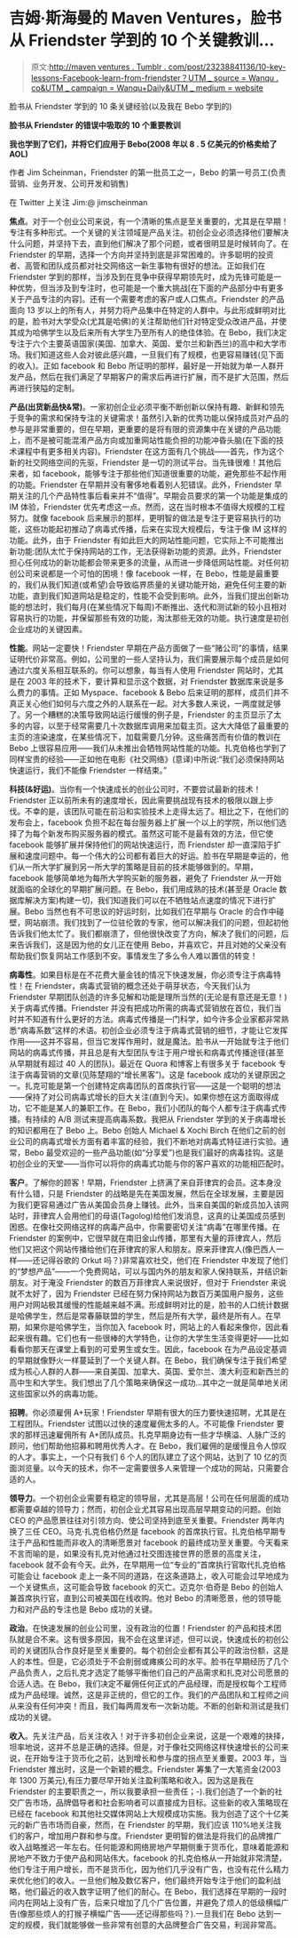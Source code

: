 # 吉姆·斯海曼的 Maven Ventures，脸书从 Friendster 学到的 10 个关键教训...

> 原文:[http://maven ventures . Tumblr . com/post/23238841136/10-key-lessons-Facebook-learn-from-friendster？UTM _ source = Wanqu . co&UTM _ campaign = Wanqu+Daily&UTM _ medium = website](http://mavenventures.tumblr.com/post/23238841136/10-key-lessons-facebook-learned-from-friendster?utm_source=wanqu.co&utm_campaign=Wanqu+Daily&utm_medium=website)

脸书从 Friendster 学到的 10 条关键经验(以及我在 Bebo 学到的)

**脸书从 Friendster 的错误中吸取的 10 个重要教训**

**我也学到了它们，并将它们应用于 Bebo(2008 年以 8 . 5 亿美元的价格卖给了 AOL)**

作者 Jim Scheinman，Friendster 的第一批员工之一，Bebo 的第一号员工(负责营销、业务开发、公司开发和销售)

在 Twitter 上关注 Jim:@ jimscheinman

**焦点**。对于一个创业公司来说，有一个清晰的焦点是至关重要的，尤其是在早期！专注有多种形式。一个关键的关注领域是产品关注。初创企业必须选择他们要解决什么问题，并坚持下去，直到他们解决了那个问题，或者很明显是时候转向了。在 Friendster 的早期，选择一个方向并坚持到底是非常困难的。许多聪明的投资者、高管和团队成员都对社交网络这一新生事物有很好的想法。正如我们在 Friendster 学到的那样，当涉及到在竞争中获得早期领先时，成为先锋可能是一种优势，但当涉及到专注时，也可能是一个重大挑战[在下面的产品部分中有更多关于产品专注的内容]。还有一个需要考虑的客户或人口焦点。Friendster 的产品面向 13 岁以上的所有人，并努力将产品集中在特定的人群中。与此形成鲜明对比的是，脸书对大学受众(尤其是哈佛)的关注帮助他们针对特定受众改进产品，并使其成为哈佛学生以及后来所有大学生乃至所有人的绝佳体验。在 Bebo，我们决定专注于六个主要英语国家(美国、加拿大、英国、爱尔兰和新西兰)的高中和大学市场。我们知道这些人会对彼此感兴趣，一旦我们有了规模，也更容易赚钱(见下面的收入)。正如 facebook 和 Bebo 所证明的那样，最好是一开始就为单一人群开发产品，然后在我们满足了早期客户的需求后再进行扩展，而不是扩大范围，然后再进行狭隘的定制。

**产品(出货新品快&常)**。一家初创企业必须平衡不断创新以保持有趣、新鲜和领先于竞争的需求和保持专注的关键需求！虽然引入新的优秀功能以保持成员对产品的参与是非常重要的，但在早期，更重要的是将有限的资源集中在关键的产品功能上，而不是被可能混淆产品方向或加重网站性能负担的功能冲昏头脑(在下面的技术课程中有更多相关内容)。Friendster 在这方面有几个挑战——首先，作为这个新的社交网络空间的先驱，Friendster 是一切的测试平台。当先锋很难！其他后来者，如 facebook，能够专注于那些他们知道很重要的功能，避免那些不起作用的功能。Friendster 在早期并没有奢侈地看着别人犯错误。此外，Friendster 早期关注的几个产品特性事后看来并不“值得”。早期会员要求的第一个功能是集成的 IM 体验，Friendster 优先考虑这一点。然而，这在当时根本不值得大规模的工程努力。就像 facebook 后来展示的那样，更明智的做法是专注于更容易执行的功能，这些功能起初推动了病毒式传播，后来在实现大规模后，专注于像 IM 这样的功能。此外，由于 Friendster 有如此巨大的网站性能问题，它实际上不可能推出新功能:团队太忙于保持网站的工作，无法获得新功能的资源。此外，Friendster 担心任何成功的新功能都会带来更多的流量，从而进一步降低网站性能。对任何初创公司来说都是一个可怕的困境！像 facebook 一样，在 Bebo，性能是最重要的，我们从我们知道(或希望)会导致临界质量的关键功能开始，避免任何主要的新功能，直到我们知道网站是稳定的，性能不会受到影响。此外，当我们提出创新功能的想法时，我们每月(在某些情况下每周)不断推出、迭代和测试新的较小且相对容易执行的功能，并保留那些有效的功能，淘汰那些无效的功能。执行速度是初创企业成功的关键因素。

**性能**。网站一定要快！Friendster 早期在产品方面做了一些“赌公司”的事情，结果证明代价非常高。例如，公司里的一些人坚持认为，我们需要展示每个成员是如何通过六度关系相互联系的。你可以想象，每当有人使用 Friendster 网站时，尤其是在 2003 年的技术下，要计算和显示这个数据，对 Friendster 数据库来说是多么费力的事情。正如 Myspace、facebook & Bebo 后来证明的那样，成员们并不真正关心他们如何与六度之外的人联系在一起。对大多数人来说，一两度就足够了。另一个糟糕的决策导致网站运行缓慢的例子是，Friendster 的主页显示了太多的内容，以至于经常需要几十次数据库调用来加载主页。这大大降低了最重要的主页的渲染速度，在某些情况下，加载需要几分钟。这些痛苦而有价值的教训在 Bebo 上很容易应用——我们从未推出会牺牲网站性能的功能。扎克伯格也学到了同样宝贵的经验——正如他在电影《社交网络》(意译)中所说:“我们必须保持网站快速运行，我们不能像 Friendster 一样结束。”

**科技(&好运)**。当你有一个快速成长的创业公司时，不要尝试最新的技术！Friendster 正以前所未有的速度增长，因此需要挑战现有技术的极限以跟上步伐。不幸的是，该团队可能在前沿和实验技术上走得太远了。相比之下，在他们的发布会上，facebook 负担不起在每台服务器上扩展一个以上的学院，所以他们选择了为每个新发布购买服务器的模式。虽然这可能不是最有效的方法，但它使 facebook 能够扩展并保持他们的网站快速运行，而 Friendster 却一直深陷于扩展和速度问题中。每一个伟大的公司都有着巨大的好运。脸书在早期是幸运的，他们从一所大学扩展到另一所大学的策略是目前的技术能够做到的。早期，facebook 能够简单地为每所大学购买新的服务器，避免了 Friendster 从一开始就面临的全球化的早期扩展问题。在 Bebo，我们用成熟的技术(甚至是 Oracle 数据库解决方案)构建一切，我们知道我们可以在不牺牲站点速度的情况下进行扩展。Bebo 当然也有不可思议的好运时刻，比如我们在早期与 Oracle 的合作中碰壁，网站崩溃。我们找到了一位驻伦敦的专家，他可以解决我们的问题，但起初他告诉我们他太忙了。我们都崩溃了，但他很快改变了方向，解决了我们的问题，后来告诉我们，这是因为他的女儿正在使用 Bebo，并喜欢它，并且对她的父亲没有帮助我们恢复网站工作感到不安。事情发生了多么令人难以置信的转变！

**病毒性**。如果目标是在不花费大量金钱的情况下快速发展，你必须专注于病毒特性！在 Friendster，病毒式营销的概念还处于萌芽状态，今天我们认为 Friendster 早期团队创造的许多见解和功能是理所当然的(无论是有意还是无意！)关于病毒式传播。Friendster 并没有把成功所需的病毒式营销放在首位，我们当时并不知道有什么更好的方法。病毒式传播是一门科学，如今许多企业家都非常熟悉“病毒系数”这样的术语。初创企业必须专注于病毒式营销的细节，才能让它发挥作用——这并不容易，但当它发挥作用时，就是魔法。脸书从一开始就专注于他们网站的病毒式传播，并且总是有大型团队专注于用户增长和病毒式传播途径(甚至从早期就有超过 40 人的团队)。最近在 Quora 和博客上有很多关于 facebook 专注于病毒营销的文章(见陈楚翔的“增长黑客”)。这是 facebook 成功的关键原因之一。扎克可能是第一个创建特定病毒团队的首席执行官——这是一个聪明的想法——保持了对公司病毒式增长的巨大关注(直到今天)。如果你想在这方面取得成功，它不能是某人的兼职工作。在 Bebo，我们小团队的每个人都专注于病毒式传播。有持续的 A/B 测试来提高病毒系数。我把从 Friendster 学到的关于病毒增长的知识都用在了 Bebo 上。Bebo 创始人 Michael & Xochi Birch 在他们之前的创业公司的病毒式增长方面有着丰富的经验，我们不断地对病毒式特征进行实验。通常，Bebo 最受欢迎的一些产品功能(如“分享爱”)也是我们最好的病毒挂钩。这是初创企业的天堂——当你可以将你的病毒式功能与你的客户喜欢的功能相匹配时。

**客户**。了解你的顾客！早期，Friendster 上挤满了来自菲律宾的会员。这本身没有什么错，只是 Friendster 的战略是先在美国发展，然后在全球发展，主要是因为我们更容易通过广告从美国会员身上赚钱。此外，当来自美国的新成员加入该网站时，菲律宾人会用他们的母语(Tagolog)给他们发消息，这真的让美国成员感到困惑。在像社交网络这样的病毒产品中，你需要密切关注“病毒”在哪里传播。在 Friendster 的案例中，它很早就在南旧金山传播，那里有大量的菲律宾人，然后他们又把这个网站传播给他们在菲律宾的家人和朋友。原来菲律宾人(像巴西人一样——还记得谷歌的 Orkut 吗？)非常喜欢社交，他们在 Friendster 中发现了他们的“梦想产品”——一个免费网站，可以与国内外的朋友和家人保持联系，并结识新朋友。对于淹没 Friendster 的数百万菲律宾人来说很好，但对于 Friendster 来说就不太好了，因为 Friendster 已经在努力保持网站为数百万美国用户服务，这些用户对网站极其缓慢的性能越来越不满。形成鲜明对比的是，脸书的人口统计数据是哈佛学生，然后是常春藤联盟的学生，然后是所有大学，最终是所有人。在早期，如果你是哈佛学生，当你加入 facebook 时，网站上的人看起来像你，因此看起来很有趣。它们也有一些很棒的大学特色，让你的大学生生活变得更好——比如看看你那天在课堂上看到的可爱男生或女生。因此，facebook 在为产品设定基调的早期就像野火一样蔓延到了一个关键人群。在 Bebo，我们确保专注于我们希望成为核心人群的人群——来自美国、加拿大、英国、爱尔兰、澳大利亚和新西兰的高中生和大学生。我们想出了几个策略来确保这一成功…其中之一就是简单地关闭这些国家以外的病毒功能。

**招聘**。你必须雇佣 A+玩家！Friendster 早期有很大的压力要快速招聘，尤其是在工程团队。Friendster 试图以过快的速度雇佣太多的人。不可能像 Friendster 要求的那样迅速雇佣所有 A+团队成员。扎克早期身边有一些才华横溢、人脉广泛的顾问，他们帮助他招募和聘用优秀人才。在 Bebo，我们雇佣的是缓慢且令人惊叹的人才。事实上，一个只有我们 6 个人的团队建立了这个网站，达到了 10 亿的页面浏览量。以今天的技术，你不一定需要很多人来管理一个成功的网站，只需要合适的人。

**领导力**。一个初创企业需要有稳定的领导层，尤其是高层！公司在任何层面的成功都需要卓越的领导力；然而，初创企业尤其容易出现高层早期变动的问题。创始 CEO 的产品愿景往往对引领方向、使公司坚持到底至关重要。Friendster 两年内换了三任 CEO。马克·扎克伯格仍然是 facebook 的首席执行官。扎克伯格早期专注于产品和性能而非收入的清晰愿景对 facebook 的最终成功至关重要。今天看来不言而喻的是，如果没有扎克对他通过社交图连接世界的愿景的高度关注，facebook 就不会有今天。此外，在早期用一位“专业的”首席执行官取代扎克伯格可能会让 facebook 走上一条不同的道路，在这条道路上，收入可能会过早地成为一个关键焦点，这可能会导致 facebook 的灭亡。迈克尔·伯奇是 Bebo 的创始人兼首席执行官，直到公司被美国在线收购。他对 Bebo 的清晰愿景，他的领导能力和对产品的专注也是 Bebo 成功的关键。

**政治**。在快速发展的创业公司里，没有政治的位置！Friendster 的产品和技术团队就是合不来。这有很多原因，我不会在这里详述，但可以说，快速成长的初创公司的关键团队合作良好是至关重要的。每个初创企业都有其公平的政治份额，这是人的本性。但是，它必须处于不会削弱或瘫痪公司的水平。脸书在早期经历了几个产品负责人，之后扎克才选定了能够平衡他们自己的产品需求和扎克对公司愿景的合适人选。在 Bebo，我们决定不雇佣任何正式的产品经理，而是授权每个工程师成为产品经理。诚然，这是非正统的，但它的工作。我们的产品团队和工程师之间从来没有任何冲突！而且，我们每两周发布一次新功能。不断的创新和测试是我们成功的关键。

**收入**。先关注产品，后关注收入！对于许多初创企业来说，这是一个艰难的抉择，坦率地说，这并不总是正确的选择。但是，对于像社交网络这样快速增长的公司来说，在开始专注于货币化之前，达到增长和参与度的拐点至关重要。2003 年，当 Friendster 推出时，这是一个新颖的概念。Friendster 筹集了一大笔资金(2003 年 1300 万美元),有压力要尽早开始关注盈利策略和收入。因为这是我在 Friendster 的主要职责之一，所以我要承担一些责任；-).我们创造了一个新的社交广告市场，品牌倡导者和社会影响者可以直接成为目标。这些新的收入策略现在已经在 facebook 和其他社交媒体网站上大规模成功实施。我为创造了这个十亿美元的新广告市场而自豪，然而，在 Friendster 的早期，我们应该 110%地关注我们的客户，增加用户群和参与度。Friendster 更明智的做法是将我们的品牌推广收入战略推迟一年左右。任何能源和网络房地产早期侧重于货币化，意味着能源和房地产不致力于使产品和网站伟大。facebook 的扎克伯格从一开始就非常清楚，他们专注于用户增长，而不是货币化，因为他们几乎没有广告，也没有花什么精力来优化他们的收入。一旦他们触及数亿客户，他们最终开始专注于他们的盈利战略，他们最近的收入数字证明了他们的耐心。在 Bebo，我们选择在早期的一段时间内在网站上没有广告，后来只增加了几个广告位置，并避免了烦人的低级横幅广告(像那些烦人的打猴子横幅广告——还记得那些吗？).一旦我们在 Bebo 达到一定的规模，我们就能够做一些非常有创意的大品牌整合广告交易，利润非常高。